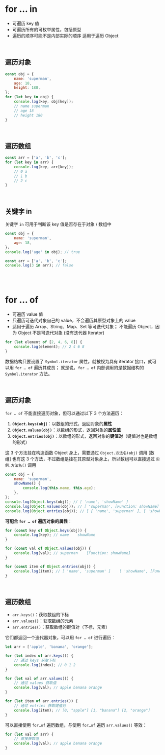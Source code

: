 # for … in

-   可遍历 key 值
-   可遍历所有的可枚举属性，包括原型
-   遍历的顺序可能不是内部实际的顺序
    适用于遍历 Object

<br>

## 遍历对象

```js
const obj = {
    name: 'superman',
    age: 18,
    height: 180,
};
for (let key in obj) {
    console.log(key, obj[key]);
    // name superman
    // age 18
    // height 180
}
```

<br>

## 遍历数组

```js
const arr = ['a', 'b', 'c'];
for (let key in arr) {
    console.log(key, arr[key]);
    // 0 a
    // 1 b
    // 2 c
}
```

<br>

## 关键字 in

关键字 `in` 可用于判断该 key 值是否存在于对象 / 数组中

```js
const obj = {
    name: 'superman',
    age: 18,
};
console.log('age' in obj); // true
```

```js
const arr = ['a', 'b', 'c'];
console.log(3 in arr); // false
```

<br><br>

# for … of

-   可遍历 value 值
-   只遍历可迭代对象自己的 value，不会遍历其原型对象上的 value
-   适用于遍历 Array、String、Map、Set 等可迭代对象；
    不能遍历 Object，因为 Object 不是可迭代对象 (没有迭代器 Iterator)

```js
for (let element of [2, 4, 6, 8]) {
    console.log(element); // 2 4 6 8
}
```

数据结构只要设置了 `Symbol.iterator` 属性，就被视为具有 iterator 接口，就可以用 `for … of` 遍历其成员；
就是说，`for … of` 内部调用的是数据结构的 `Symbol.iterator` 方法。

<br>

## 遍历对象

`for … of` 不能直接遍历对象，但可以通过以下 3 个方法遍历：

1. **`Object.keys(obj)`**：以数组的形式，返回对象的**属性**
2. **`Object.values(obj)`**：以数组的形式，返回对象的**属性值**
3. **`Object.entries(obj)`**：以数组的形式，返回对象的**键值对**（键值对也是数组的形式）

这 3 个方法挂在构造函数 Object 身上，需要通过 `Object.方法名(obj)` 调用
[数组] 也有这 3 个方法，不过数组是挂在其原型对象身上，所以数组可以直接通过 `实例.方法名()` 调用

```js
const obj = {
    name: 'superman',
    showName() {
        console.log(this.name, this.age);
    },
};
console.log(Object.keys(obj)); // [ 'name', 'showName' ]
console.log(Object.values(obj)); // [ 'superman', [Function: showName] ]
console.log(Object.entries(obj)); // [ [ 'name', 'superman' ], [ 'showName', [Function: showName] ] ]
```

**可配合 `for … of` 遍历对象的属性**：

```js
for (const key of Object.keys(obj)) {
    console.log(key); // name    showName
}

for (const val of Object.values(obj)) {
    console.log(val); // superman    [Function: showName]
}

for (const item of Object.entries(obj)) {
    console.log(item); // [ 'name', 'superman' ]    [ 'showName', [Function: showName] ]
}
```

<br>

## 遍历数组

-   `arr.keys()`：获取数组的下标
-   `arr.values()`：获取数组的元素
-   `arr.entries()`：获取数组的键值对（下标，元素）

它们都返回一个迭代器对象，可以用 `for … of` 进行遍历：

```js
let arr = ['apple', 'banana', 'orange'];

for (let index of arr.keys()) {
    // 通过 keys 获取下标
    console.log(index); // 0 1 2
}

for (let val of arr.values()) {
    // 通过 values 获取值
    console.log(val); // apple banana orange
}

for (let item of arr.entries()) {
    // 通过 entries 获取键值对
    console.log(item); // [0, "apple"] [1, "banana"] [2, "orange"]
}
```

可以直接使用 `for…of` 遍历数组，与使用 `for…of` 遍历 `arr.values()` 等效：

```js
for (let val of arr) {
    // 直接获取值
    console.log(val); // apple banana orange
}
```

<br>
